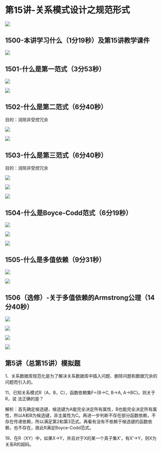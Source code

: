 # 第15讲-关系模式设计之规范形式  

![](https://cdn.jsdelivr.net/gh/Rosefinch-Midsummer/MyImagesHost02/img/20240402152551.png)
## 1500-本讲学习什么（1分19秒）及第15讲教学课件  

![](https://cdn.jsdelivr.net/gh/Rosefinch-Midsummer/MyImagesHost02/img/20240402140928.png)


## 1501-什么是第一范式（3分53秒）  

![](https://cdn.jsdelivr.net/gh/Rosefinch-Midsummer/MyImagesHost02/img/20240402144016.png)

![](https://cdn.jsdelivr.net/gh/Rosefinch-Midsummer/MyImagesHost02/img/20240402144042.png)



## 1502-什么是第二范式（6分40秒）  

目的：消除非受控冗余

![](https://cdn.jsdelivr.net/gh/Rosefinch-Midsummer/MyImagesHost02/img/20240402144103.png)

![](https://cdn.jsdelivr.net/gh/Rosefinch-Midsummer/MyImagesHost02/img/20240402144126.png)
## 1503-什么是第三范式（6分40秒）  

目的：消除非受控冗余

![](https://cdn.jsdelivr.net/gh/Rosefinch-Midsummer/MyImagesHost02/img/20240402144212.png)

![](https://cdn.jsdelivr.net/gh/Rosefinch-Midsummer/MyImagesHost02/img/20240402144243.png)

![](https://cdn.jsdelivr.net/gh/Rosefinch-Midsummer/MyImagesHost02/img/20240402144308.png)
## 1504-什么是Boyce-Codd范式（6分19秒）  

![](https://cdn.jsdelivr.net/gh/Rosefinch-Midsummer/MyImagesHost02/img/20240402152206.png)

![](https://cdn.jsdelivr.net/gh/Rosefinch-Midsummer/MyImagesHost02/img/20240402152228.png)

![](https://cdn.jsdelivr.net/gh/Rosefinch-Midsummer/MyImagesHost02/img/20240402152253.png)

## 1505-什么是多值依赖（9分31秒）  

![](https://cdn.jsdelivr.net/gh/Rosefinch-Midsummer/MyImagesHost02/img/20240402152317.png)

![](https://cdn.jsdelivr.net/gh/Rosefinch-Midsummer/MyImagesHost02/img/20240402152334.png)
## 1506（选修）-关于多值依赖的Armstrong公理（14分40秒）  

![](https://cdn.jsdelivr.net/gh/Rosefinch-Midsummer/MyImagesHost02/img/20240402152354.png)

![](https://cdn.jsdelivr.net/gh/Rosefinch-Midsummer/MyImagesHost02/img/20240402152444.png)

![](https://cdn.jsdelivr.net/gh/Rosefinch-Midsummer/MyImagesHost02/img/20240402152507.png)

![](https://cdn.jsdelivr.net/gh/Rosefinch-Midsummer/MyImagesHost02/img/20240402152526.png)
## 第5讲（总第15讲）模拟题  

1、关系数据库规范化是为了解决关系数据库中插入问题、删除问题和数据冗余的问题而引入的。


11、已知关系模式R（A，B，C），函数依赖集F={B→C, B→A, A→BC}。则关于R，说
法正确的是？

解析：首先确定候选键，候选键为A能完全决定所有属性，B也能完全决定所有属性，所以A和B为候选键，非主属性为C。再进一步判断不存在部分函数依赖，不存在传递依赖，所以满足第2和第3范式。再看有没有不依赖于候选键的函数依赖，也不存在，故此R满足Boyce-Codd范式。

19、在R（XY）中，如果X→Y，并且对于X的某一个真子集X’，有X’→Y，则X为关系R的超码。